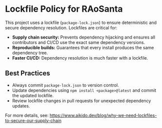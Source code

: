 # Lockfile Policy for RAoSanta

This project uses a lockfile (`package-lock.json`) to ensure deterministic and secure dependency resolution. Lockfiles are critical for:

- **Supply chain security:** Prevents dependency hijacking and ensures all contributors and CI/CD use the exact same dependency versions.
- **Reproducible builds:** Guarantees that every install produces the same dependency tree.
- **Faster CI/CD:** Dependency resolution is much faster with a lockfile.

## Best Practices

- Always commit `package-lock.json` to version control.
- Update dependencies using `npm install <package>@latest` and commit the updated lockfile.
- Review lockfile changes in pull requests for unexpected dependency updates.

For more details, see: https://www.aikido.dev/blog/why-we-need-lockfiles-to-secure-our-supply-chain
